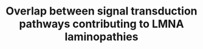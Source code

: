 ---
annotations:
- type: Disease Ontology
  value: cardiomyopathy
- type: Disease Ontology
  value: progeria
- type: Disease Ontology
  value: Emery-Dreifuss muscular dystrophy
- type: Disease Ontology
  value: familial partial lipodystrophy
- type: Pathway Ontology
  value: disease pathway
authors:
- Zoebarois
- Fehrhart
- Egonw
- Eweitz
description: Laminopathies resulting form a range of LMNA mutations result in a range
  of tissue specific phenotypes. These rare diseases may be attributed to a symptomatic
  overlap characterized by the convergence of lamin A downstream signalling pathways.
  Lamin A is expressed in differentiating cells and thus this pathway highlights the
  major molecular signalling pathways mis regulated during hMSC differentiation due
  to varying LMNA mutations.
last-edited: 2021-11-30
organisms:
- Homo sapiens
redirect_from:
- /index.php/Pathway:WP4879
- /instance/WP4879
schema-jsonld:
- '@context': https://schema.org/
  '@id': https://wikipathways.github.io/pathways/WP4879.html
  '@type': Dataset
  creator:
    '@type': Organization
    name: WikiPathways
  description: Laminopathies resulting form a range of LMNA mutations result in a
    range of tissue specific phenotypes. These rare diseases may be attributed to
    a symptomatic overlap characterized by the convergence of lamin A downstream signalling
    pathways. Lamin A is expressed in differentiating cells and thus this pathway
    highlights the major molecular signalling pathways mis regulated during hMSC differentiation
    due to varying LMNA mutations.
  keywords:
  - E2F1
  - SREBP Signaling
  - Emerin
  - CTNNB1
  - C
  - SMAD3
  - Actin
  - CREBBP
  - TARBP2
  - lamin A
  - AGO2
  - TGFB1
  - prelamin A
  - MAOA
  - Lamin A
  - Dilated Cardiomyopathy
  - RUNX2
  - Hutchinson-Gilford Progeria Syndrome
  - WNT10B
  - RB1
  - NOTCH NICD
  - ZMPSTE24
  - LEF1
  - 'Emery Dreifuss '
  - DICER1
  - Osteoprotegerin
  - e inhibition of miR-33b enhanced lipid accumulation in differentiating adipocytes</br>negative
    regulator of adipogenesis, despite being highly upregulated during
  - BMP2
  - Notch Signaling
  - LAP2A
  - MIR33B
  - Apoptosis
  - Muscular Dystrophy
  - reduced preadipocyte proliferation and impaired differentiation
  - P/CAF
  - Prelamin-A
  - GSK3B
  - reduced following terminal differentiation</br>Type your comment here
  - CSNK1A1L
  - TCF7L2
  - MAN1
  - the later stages of adipocyte differentiation.
  - Cathepsin K
  - TCF7L1
  - Oxidative damage
  - PPARG
  - NAP1L1
  - SMAD2
  - Wnt Signaling
  - adipogenesis - may be able to control critical genes involved in cellular proliferation-->  loss
    of HMGA2 impairs adipocyte differentiation</br>overexpression of miR33B caused
    a significant reduction in HMGA2</br> HMGA2 is induced during the clonal-expansion
    phase of adipogenesis but
  - 'Isoprenylcysteine carboxyl methyltransferase '
  - HES5
  - TGFB2
  - CDK4
  - Progerin
  - 'signaling pathway '
  - LMNA
  - CEBPA
  - TCF7
  - 'PI3K-AKT-mTOR '
  - Arrhythmogenic Right
  - Ventricular Cardiomyopathy/
  - AXIN1
  - Farnesyltransferase
  - TGFB signaling
  - HMGA2
  - NOTCH1
  - MIRLET7B
  - P21
  - SREBP1c
  - JUNB
  - MYOD1
  - MAOB
  - Canonical NF-KB pathway
  - SPP1
  - Truncated Prelamin-A
  - MAPK/ERK signaling
  - HDAC1
  - HES1
  - CEBPB
  - APC
  - TLE1
  - CEBPD
  - Myostatin
  - WNT7B
  - CSNK1A1
  license: CC0
  name: Overlap between signal transduction pathways contributing to LMNA laminopathies
seo: CreativeWork
title: Overlap between signal transduction pathways contributing to LMNA laminopathies
wpid: WP4879
---
